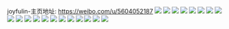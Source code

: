 joyfulin-主页地址: https://weibo.com/u/5604052187 
![](https://wx4.sinaimg.cn/mw2000/0067g1Yvgy1h9kmaicadfj32be337kjm.jpg) 
![](https://wx4.sinaimg.cn/mw2000/0067g1Yvgy1h9kmaq1dkvj32c0340npf.jpg) 
![](https://wx4.sinaimg.cn/mw2000/0067g1Yvgy1h9kmal98g1j32c0340u0z.jpg) 
![](https://wx4.sinaimg.cn/mw2000/0067g1Yvgy1h9kmau4wjrj32c0340qv7.jpg) 
![](https://wx4.sinaimg.cn/mw2000/0067g1Yvgy1h9kmb0ggjwj32c0340npf.jpg) 
![](https://wx4.sinaimg.cn/mw2000/0067g1Yvgy1h9kmaxeaedj32c0340hdv.jpg) 
![](https://wx4.sinaimg.cn/mw2000/0067g1Yvgy1h83mrp97wkj32c03407wj.jpg) 
![](https://wx4.sinaimg.cn/mw2000/0067g1Yvgy1h83mrl6cauj32c0340x6q.jpg) 
![](https://wx4.sinaimg.cn/mw2000/0067g1Yvgy1h7vqwqxu1yj32c0340e83.jpg) 
![](https://wx4.sinaimg.cn/mw2000/0067g1Yvgy1h7vqwwubuoj32c0340x6r.jpg) 
![](https://wx4.sinaimg.cn/mw2000/0067g1Yvgy1h7vqwp0owpj32c0340b2c.jpg) 
![](https://wx4.sinaimg.cn/mw2000/0067g1Yvgy1h7mq3qo84vj30n00fk75y.jpg) 
![](https://wx4.sinaimg.cn/mw2000/0067g1Yvgy1h7mq3r3kbkj30n00l7mym.jpg) 
![](https://wx4.sinaimg.cn/mw2000/0067g1Yvgy1h7jusbskbuj30wi1ycqfs.jpg) 
![](https://wx4.sinaimg.cn/mw2000/0067g1Yvgy1h6y01j1vjdj316c1l6qli.jpg) 
![](https://wx4.sinaimg.cn/mw2000/0067g1Yvgy1h6y01lshf0j316w1lbtwu.jpg) 
![](https://wx4.sinaimg.cn/mw2000/0067g1Yvgy1h5eu9pyfl7j30u00u0jx3.jpg) 
![](https://wx4.sinaimg.cn/mw2000/0067g1Yvgy1h5eu9qgv91j30tz0sl7cp.jpg) 
![](https://wx4.sinaimg.cn/mw2000/0067g1Yvgy1h5eu9qwhbej30bz0dvgm1.jpg) 
![](https://wx4.sinaimg.cn/mw2000/0067g1Yvgy1h5eiunqad8j31np27mx6p.jpg) 
